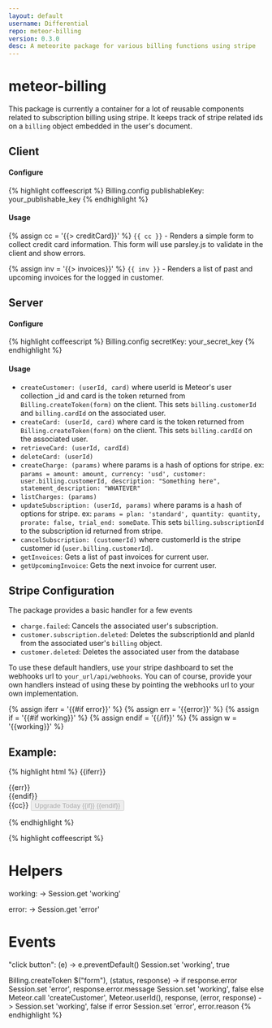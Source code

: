 ```yaml
---
layout: default
username: Differential
repo: meteor-billing
version: 0.3.0
desc: A meteorite package for various billing functions using stripe
---
```

# meteor-billing

This package is currently a container for a lot of reusable components related to subscription billing using stripe.
It keeps track of stripe related ids on a `billing` object embedded in the user's document.

## Client
#### Configure
{% highlight coffeescript %}
Billing.config
  publishableKey: your_publishable_key
{% endhighlight %}

#### Usage
{% assign cc = '{{> creditCard}}' %}
`{{ cc }}` - Renders a simple form to collect credit card information. This form will use parsley.js to validate in the client and show errors.

{% assign inv = '{{> invoices}}' %}
`{{ inv }}` - Renders a list of past and upcoming invoices for the logged in customer.


## Server
#### Configure
{% highlight coffeescript %}
Billing.config
  secretKey: your_secret_key
{% endhighlight %}


#### Usage
* `createCustomer: (userId, card)` where userId is Meteor's user collection _id and card is the token returned from `Billing.createToken(form)` on the client.  This sets `billing.customerId` and `billing.cardId` on the associated user.
* `createCard: (userId, card)` where card is the token returned from `Billing.createToken(form)` on the client.  This sets `billing.cardId` on the associated user.
* `retrieveCard: (userId, cardId)`
* `deleteCard: (userId)`
* `createCharge: (params)` where params is a hash of options for stripe. ex: `params = amount: amount, currency: 'usd', customer: user.billing.customerId, description: "Something here", statement_description: "WHATEVER"`
* `listCharges: (params)`
* `updateSubscription: (userId, params)` where params is a hash of options for stripe.  ex: `params = plan: 'standard', quantity: quantity, prorate: false, trial_end: someDate`.  This sets `billing.subscriptionId` to the subscription id returned from stripe.
* `cancelSubscription: (customerId)` where customerId is the stripe customer id (`user.billing.customerId`).
* `getInvoices`: Gets a list of past invoices for current user.
* `getUpcomingInvoice`: Gets the next invoice for current user.

## Stripe Configuration
The package provides a basic handler for a few events

* `charge.failed`: Cancels the associated user's subscription.
* `customer.subscription.deleted`: Deletes the subscriptionId and planId from the associated user's `billing` object.
* `customer.deleted`: Deletes the associated user from the database

To use these default handlers, use your stripe dashboard to set the webhooks url to `your_url/api/webhooks`.
You can of course, provide your own handlers instead of using these by pointing the webhooks url to your own implementation.

{% assign iferr = '{{#if error}}' %}
{% assign err = '{{error}}' %}
{% assign if = '{{#if working}}' %}
{% assign endif = '{{/if}}' %}
{% assign w = '{{working}}' %}

## Example:
{% highlight html %}
{{iferr}}
  <div class="alert alert-danger">
    {{err}}
  </div>
{{endif}}

<form novalidate>
  {{cc}}
  <button type="submit" class="btn btn-primary btn-block upgrade" disabled="{{w}}">
    Upgrade Today
    {{if}}
      <i class="fa fa-spinner fa-spin"></i>
    {{endif}}
  </button>
</form>
{% endhighlight %}

{% highlight coffeescript %}
# Helpers
working: ->
  Session.get 'working'

error: ->
  Session.get 'error'

# Events
"click button": (e) ->
  e.preventDefault()
  Session.set 'working', true

  Billing.createToken $("form"), (status, response) ->
    if response.error
      Session.set 'error', response.error.message
      Session.set 'working', false
    else
      Meteor.call 'createCustomer', Meteor.userId(), response, (error, response) ->
        Session.set 'working', false
        if error
          Session.set 'error', error.reason
{% endhighlight %}
